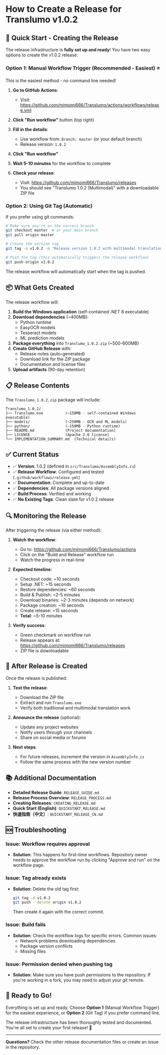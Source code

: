 # How to Create a Release for Translumo v1.0.2

## 🎯 Quick Start - Creating the Release

The release infrastructure is **fully set up and ready**! You have two easy options to create the v1.0.2 release:

### Option 1: Manual Workflow Trigger (Recommended - Easiest) ⭐

This is the easiest method - no command line needed!

1. **Go to GitHub Actions**:
   - Visit: https://github.com/mimomi666/Translumo/actions/workflows/release.yml
   
2. **Click "Run workflow"** button (top right)

3. **Fill in the details**:
   - Use workflow from: `Branch: master` (or your default branch)
   - Release version: `1.0.2`

4. **Click "Run workflow"**

5. **Wait 5-10 minutes** for the workflow to complete

6. **Check your release**:
   - Visit: https://github.com/mimomi666/Translumo/releases
   - You should see "Translumo 1.0.2 (Multimodal)" with a downloadable ZIP file

### Option 2: Using Git Tag (Automatic)

If you prefer using git commands:

```bash
# Make sure you're on the correct branch
git checkout master  # or your main branch
git pull origin master

# Create the version tag
git tag -a v1.0.2 -m "Release version 1.0.2 with multimodal translation support"

# Push the tag (this automatically triggers the release workflow)
git push origin v1.0.2
```

The release workflow will automatically start when the tag is pushed.

## 📦 What Gets Created

The release workflow will:

1. **Build the Windows application** (self-contained .NET 8 executable)
2. **Download dependencies** (~400MB):
   - Python runtime
   - EasyOCR models
   - Tesseract models
   - ML prediction models
3. **Package everything** into `Translumo_1.0.2.zip` (~500-600MB)
4. **Create GitHub Release** with:
   - Release notes (auto-generated)
   - Download link for the ZIP package
   - Documentation and license files
5. **Upload artifacts** (90-day retention)

## 📋 Release Contents

The `Translumo_1.0.2.zip` package will include:

```
Translumo_1.0.2/
├── Translumo.exe          (~150MB - self-contained Windows executable)
├── models/                (~250MB - OCR and ML models)
├── python/                (~150MB - Python runtime)
├── README.md              (Project documentation)
├── LICENSE                (Apache 2.0 license)
└── IMPLEMENTATION_SUMMARY.md  (Technical details)
```

## ✅ Current Status

- ✅ **Version**: 1.0.2 (defined in `src/Translumo/AssemblyInfo.cs`)
- ✅ **Release Workflow**: Configured and tested (`.github/workflows/release.yml`)
- ✅ **Documentation**: Complete and up-to-date
- ✅ **Dependencies**: All package versions aligned
- ✅ **Build Process**: Verified and working
- ✅ **No Existing Tags**: Clean slate for v1.0.2 release

## 🔍 Monitoring the Release

After triggering the release (via either method):

1. **Watch the workflow**:
   - Go to: https://github.com/mimomi666/Translumo/actions
   - Click on the "Build and Release" workflow run
   - Watch the progress in real-time

2. **Expected timeline**:
   - Checkout code: ~10 seconds
   - Setup .NET: ~15 seconds
   - Restore dependencies: ~60 seconds
   - Build & Publish: ~2-5 minutes
   - Download binaries: ~2-3 minutes (depends on network)
   - Package creation: ~10 seconds
   - Create release: ~15 seconds
   - **Total**: ~5-10 minutes

3. **Verify success**:
   - Green checkmark on workflow run
   - Release appears at: https://github.com/mimomi666/Translumo/releases
   - ZIP file is downloadable

## 🎉 After Release is Created

Once the release is published:

1. **Test the release**:
   - Download the ZIP file
   - Extract and run `Translumo.exe`
   - Verify both traditional and multimodal translation work

2. **Announce the release** (optional):
   - Update any project websites
   - Notify users through your channels
   - Share on social media or forums

3. **Next steps**:
   - For future releases, increment the version in `AssemblyInfo.cs`
   - Follow the same process with the new version number

## 📚 Additional Documentation

- **Detailed Release Guide**: `RELEASE_GUIDE.md`
- **Release Process Overview**: `RELEASE_PROCESS.md`
- **Creating Releases**: `CREATING_RELEASE.md`
- **Quick Start (English)**: `QUICKSTART_RELEASE.md`
- **快速指南（中文）**: `QUICKSTART_RELEASE_CN.md`

## 🆘 Troubleshooting

### Issue: Workflow requires approval
- **Solution**: This happens for first-time workflows. Repository owner needs to approve the workflow run by clicking "Approve and run" on the workflow page.

### Issue: Tag already exists
- **Solution**: Delete the old tag first:
  ```bash
  git tag -d v1.0.2
  git push --delete origin v1.0.2
  ```
  Then create it again with the correct commit.

### Issue: Build fails
- **Solution**: Check the workflow logs for specific errors. Common issues:
  - Network problems downloading dependencies
  - Package version conflicts
  - Missing files

### Issue: Permission denied when pushing tag
- **Solution**: Make sure you have push permissions to the repository. If you're working in a fork, you may need to adjust your git remote.

## 🎯 Ready to Go!

Everything is set up and ready. Choose **Option 1** (Manual Workflow Trigger) for the easiest experience, or **Option 2** (Git Tag) if you prefer command line.

The release infrastructure has been thoroughly tested and documented. You're all set to create your first release! 🚀

---

**Questions?** Check the other release documentation files or create an issue in the repository.
